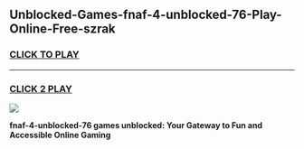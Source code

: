 
## Unblocked-Games-fnaf-4-unblocked-76-Play-Online-Free-szrak
<h3>
<a href="https://premium76.site?title=fnaf-4-unblocked-76&ref=26A">CLICK TO PLAY</a></h3>
<hr>

<h3>
<a href="https://premium76.site?title=fnaf-4-unblocked-76&ref=26A">CLICK 2 PLAY</a>
  
</h3>

<a href="https://premium76.site?title=fnaf-4-unblocked-76&ref=26A"><img src="https://clearcache.store/games.png"></a>


**fnaf-4-unblocked-76 games unblocked: Your Gateway to Fun and Accessible Online Gaming**
